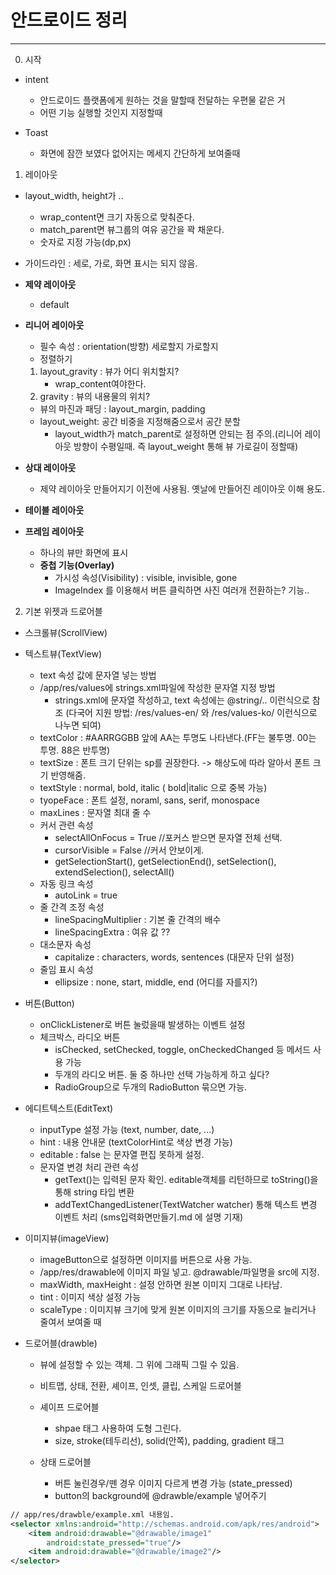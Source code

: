 # 안드로이드 정리

---

0. 시작

- intent

  - 안드로이드 플랫폼에게 원하는 것을 말할때 전달하는 우편물 같은 거
  - 어떤 기능 실행할 것인지 지정할때

- Toast
  - 화면에 잠깐 보였다 없어지는 메세지 간단하게 보여줄때

1. 레이아웃

- layout_width, height가 ..
  - wrap_content면 크기 자동으로 맞춰준다.
  - match_parent면 뷰그룹의 여유 공간을 꽉 채운다.
  - 숫자로 지정 가능(dp,px)
- 가이드라인 : 세로, 가로, 화면 표시는 되지 않음.

- <b>제약 레이아웃</b>
  - default
- <b>리니어 레이아웃</b>
  - 필수 속성 : orientation(방향) 세로할지 가로할지
  - 정렬하기
  1. layout_gravity : 뷰가 어디 위치할지?
     - wrap_content여야한다.
  2. gravity : 뷰의 내용물의 위치?
  - 뷰의 마진과 패딩 : layout_margin, padding
  - layout_weight: 공간 비중을 지정해줌으로서 공간 분할
    - layout_width가 match_parent로 설정하면 안되는 점 주의.(리니어 레이아웃 방향이 수평일때. 즉 layout_weight 통해 뷰 가로길이 정할때)
- <b>상대 레이아웃</b>
  - 제약 레이아웃 만들어지기 이전에 사용됨. 옛날에 만들어진 레이아웃 이해 용도.
- <b>테이블 레이아웃</b>
- <b>프레임 레이아웃</b>
  - 하나의 뷰만 화면에 표시
  - <b>중첩 기능(Overlay)</b>
    - 가시성 속성(Visibility) : visible, invisible, gone
    - ImageIndex 를 이용해서 버튼 클릭하면 사진 여러개 전환하는? 기능..

2. 기본 위젯과 드로어블

- 스크롤뷰(ScrollView)
- 텍스트뷰(TextView)

  - text 속성 값에 문자열 넣는 방법
  - /app/res/values에 strings.xml파일에 작성한 문자열 지정 방법
    - strings.xml에 문자열 작성하고, text 속성에는 @string/.. 이런식으로 참조
      (다국어 지원 방법: /res/values-en/ 와 /res/values-ko/ 이런식으로 나누면 되여)
  - textColor : #AARRGGBB 앞에 AA는 투명도 나타낸다.(FF는 불투명. 00는 투명. 88은 반투명)
  - textSize : 폰트 크기 단위는 sp를 권장한다. -> 해상도에 따라 알아서 폰트 크기 반영해줌.
  - textStyle : normal, bold, italic ( bold|italic 으로 중복 가능)
  - tyopeFace : 폰트 설정, noraml, sans, serif, monospace
  - maxLines : 문자열 최대 줄 수
  - 커서 관련 속성
    - selectAllOnFocus = True //포커스 받으면 문자열 전체 선택.
    - cursorVisible = False //커서 안보이게.
    - getSelectionStart(), getSelectionEnd(), setSelection(), extendSelection(), selectAll()
  - 자동 링크 속성
    - autoLink = true
  - 줄 간격 조정 속성
    - lineSpacingMultiplier : 기본 줄 간격의 배수
    - lineSpacingExtra : 여유 값 ??
  - 대소문자 속성
    - capitalize : characters, words, sentences (대문자 단위 설정)
  - 줄임 표시 속성
    - ellipsize : none, start, middle, end (어디를 자를지?)

- 버튼(Button)
  - onClickListener로 버튼 눌렀을때 발생하는 이벤트 설정
  - 체크박스, 라디오 버튼
    - isChecked, setChecked, toggle, onCheckedChanged 등 메서드 사용 가능
    - 두개의 라디오 버튼. 둘 중 하나만 선택 가능하게 하고 싶다?
    - RadioGroup으로 두개의 RadioButton 묶으면 가능.
- 에디트텍스트(EditText)
  - inputType 설정 가능 (text, number, date, ...)
  - hint : 내용 안내문 (textColorHint로 색상 변경 가능)
  - editable : false 는 문자열 편집 못하게 설정.
  - 문자열 변경 처리 관련 속성
    - getText()는 입력된 문자 확인. editable객체를 리턴하므로 toString()을 통해 string 타입 변환
    - addTextChangedListener(TextWatcher watcher) 통해 텍스트 변경 이벤트 처리
      (sms입력화면만들기.md 에 설명 기재)
- 이미지뷰(imageView)
  - imageButton으로 설정하면 이미지를 버튼으로 사용 가능.
  - /app/res/drawable에 이미지 파일 넣고. @drawable/파일명을 src에 지정.
  - maxWidth, maxHeight : 설정 안하면 원본 이미지 그대로 나타남.
  - tint : 이미지 색상 설정 가능
  - scaleType : 이미지뷰 크기에 맞게 원본 이미지의 크기를 자동으로 늘리거나 줄여서 보여줄 때
- 드로어블(drawble)

  - 뷰에 설정할 수 있는 객체. 그 위에 그래픽 그릴 수 있음.
  - 비트맵, 상태, 전환, 셰이프, 인셋, 클립, 스케일 드로어블
  - 셰이프 드로어블

    - shpae 태그 사용하여 도형 그린다.
    - size, stroke(테두리선), solid(안쪽), padding, gradient 태그

  - 상태 드로어블
    - 버튼 눌린경우/뗀 경우 이미지 다르게 변경 가능 (state_pressed)
    - button의 background에 @drawble/example 넣어주기

```xml
// app/res/drawble/example.xml 내용임.
<selector xmlns:android="http://schemas.android.com/apk/res/android">
    <item android:drawable="@drawable/image1"
        android:state_pressed="true"/>
    <item android:drawable="@drawable/image2"/>
</selector>
```
